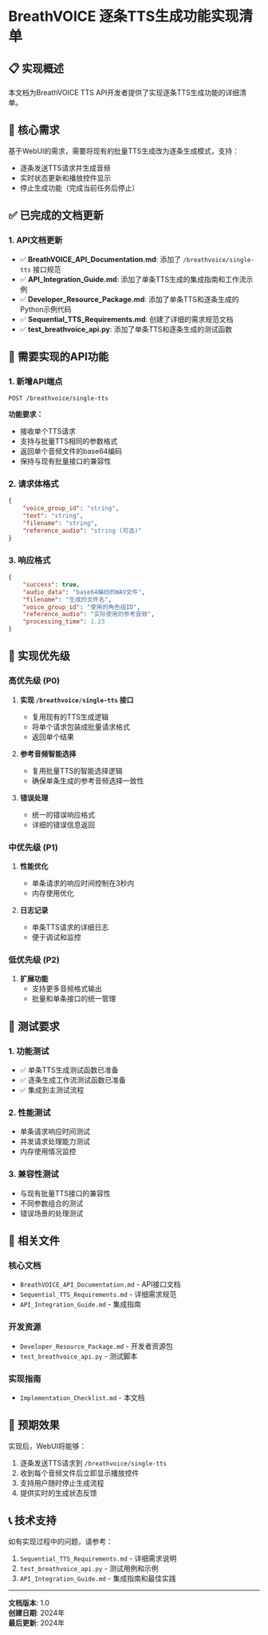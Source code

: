 # BreathVOICE 逐条TTS生成功能实现清单

## 📋 实现概述
本文档为BreathVOICE TTS API开发者提供了实现逐条TTS生成功能的详细清单。

## 🎯 核心需求
基于WebUI的需求，需要将现有的批量TTS生成改为逐条生成模式，支持：
- 逐条发送TTS请求并生成音频
- 实时状态更新和播放控件显示
- 停止生成功能（完成当前任务后停止）

## ✅ 已完成的文档更新

### 1. API文档更新
- ✅ **BreathVOICE_API_Documentation.md**: 添加了 `/breathvoice/single-tts` 接口规范
- ✅ **API_Integration_Guide.md**: 添加了单条TTS生成的集成指南和工作流示例
- ✅ **Developer_Resource_Package.md**: 添加了单条TTS和逐条生成的Python示例代码
- ✅ **Sequential_TTS_Requirements.md**: 创建了详细的需求规范文档
- ✅ **test_breathvoice_api.py**: 添加了单条TTS和逐条生成的测试函数

## 🔧 需要实现的API功能

### 1. 新增API端点
```
POST /breathvoice/single-tts
```

**功能要求：**
- 接收单个TTS请求
- 支持与批量TTS相同的参数格式
- 返回单个音频文件的base64编码
- 保持与现有批量接口的兼容性

### 2. 请求体格式
```json
{
    "voice_group_id": "string",
    "text": "string", 
    "filename": "string",
    "reference_audio": "string (可选)"
}
```

### 3. 响应格式
```json
{
    "success": true,
    "audio_data": "base64编码的WAV文件",
    "filename": "生成的文件名",
    "voice_group_id": "使用的角色组ID",
    "reference_audio": "实际使用的参考音频",
    "processing_time": 1.23
}
```

## 🚀 实现优先级

### 高优先级 (P0)
1. **实现 `/breathvoice/single-tts` 接口**
   - 复用现有的TTS生成逻辑
   - 将单个请求包装成批量请求格式
   - 返回单个结果

2. **参考音频智能选择**
   - 复用批量TTS的智能选择逻辑
   - 确保单条生成的参考音频选择一致性

3. **错误处理**
   - 统一的错误响应格式
   - 详细的错误信息返回

### 中优先级 (P1)
1. **性能优化**
   - 单条请求的响应时间控制在3秒内
   - 内存使用优化

2. **日志记录**
   - 单条TTS请求的详细日志
   - 便于调试和监控

### 低优先级 (P2)
1. **扩展功能**
   - 支持更多音频格式输出
   - 批量和单条接口的统一管理

## 🧪 测试要求

### 1. 功能测试
- ✅ 单条TTS生成测试函数已准备
- ✅ 逐条生成工作流测试函数已准备
- ✅ 集成到主测试流程

### 2. 性能测试
- 单条请求响应时间测试
- 并发请求处理能力测试
- 内存使用情况监控

### 3. 兼容性测试
- 与现有批量TTS接口的兼容性
- 不同参数组合的测试
- 错误场景的处理测试

## 📁 相关文件

### 核心文档
- `BreathVOICE_API_Documentation.md` - API接口文档
- `Sequential_TTS_Requirements.md` - 详细需求规范
- `API_Integration_Guide.md` - 集成指南

### 开发资源
- `Developer_Resource_Package.md` - 开发者资源包
- `test_breathvoice_api.py` - 测试脚本

### 实现指南
- `Implementation_Checklist.md` - 本文档

## 🎯 预期效果

实现后，WebUI将能够：
1. 逐条发送TTS请求到 `/breathvoice/single-tts`
2. 收到每个音频文件后立即显示播放控件
3. 支持用户随时停止生成流程
4. 提供实时的生成状态反馈

## 📞 技术支持

如有实现过程中的问题，请参考：
1. `Sequential_TTS_Requirements.md` - 详细需求说明
2. `test_breathvoice_api.py` - 测试用例和示例
3. `API_Integration_Guide.md` - 集成指南和最佳实践

---
**文档版本**: 1.0  
**创建日期**: 2024年  
**最后更新**: 2024年